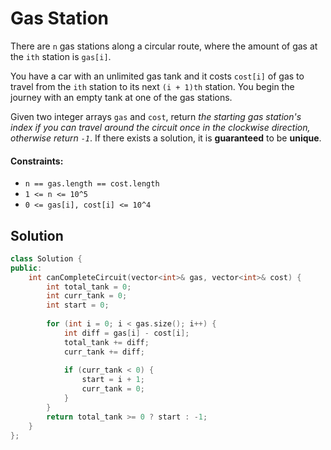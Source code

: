 # Gas Station
There are `n` gas stations along a circular route, where the amount of gas at the `ith` station is `gas[i]`.

You have a car with an unlimited gas tank and it costs `cost[i]` of gas to travel from the `ith` station to its next `(i + 1)th` station. You begin the journey with an empty tank at one of the gas stations.

Given two integer arrays `gas` and `cost`, return *the starting gas station's index if you can travel around the circuit once in the clockwise direction, otherwise return `-1`*. If there exists a solution, it is **guaranteed** to be **unique**.

#### Constraints:
- `n == gas.length == cost.length`
- `1 <= n <= 10^5`
- `0 <= gas[i], cost[i] <= 10^4`

## Solution
```cpp
class Solution {
public:
    int canCompleteCircuit(vector<int>& gas, vector<int>& cost) {
        int total_tank = 0;
        int curr_tank = 0; 
        int start = 0;  
        
        for (int i = 0; i < gas.size(); i++) {
            int diff = gas[i] - cost[i];
            total_tank += diff;
            curr_tank += diff;
            
            if (curr_tank < 0) {
                start = i + 1;  
                curr_tank = 0; 
            }
        }
        return total_tank >= 0 ? start : -1;
    }
};
```